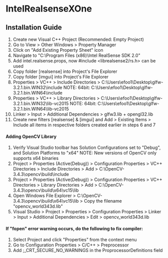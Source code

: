 # IntelRealsenseXOne

## Installation Guide
1. Create new Visual C++ Project (Recommended: Empty Project)
2. Go to View > Other Windows > Property Manager
3. Click on "Add Existing Property Sheet" icon
4. Navigate to "C:\Program Files (x86)\Intel RealSense SDK 2.0"
5. Add intel.realsense.props, now #include <librealsense2/rs.h> can be used
6. Copy folder [realsense] into Project's File Explorer
7. Copy folder [imgui] into Project's File Explorer
8. Properties > VC++ > Include Directories > C:\Users\efoo1\Desktop\glfw-3.2.1.bin.WIN32\include
NOTE: 64bit: C:\Users\efoo1\Desktop\glfw-3.2.1.bin.WIN64\include
9. Properties > VC++ > Library Directories > C:\Users\efoo1\Desktop\glfw-3.2.1.bin.WIN32\lib-vc2015
NOTE: 64bit: C:\Users\efoo1\Desktop\glfw-3.2.1.bin.WIN64\lib-vc2015
10. Linker > Input > Additional Dependencies > glfw3.lib + opengl32.lib
11. Create new filters [realsense] & [imgui] and Add > Existing Items > Include all items in respective folders created earlier in steps 6 and 7

#### Adding OpenCV Library
1. Verify Visual Studio toolbar has Solution Configurations set to "Debug", and Solution Platforms to "x64"
NOTE: New versions of OpenCV only supports x64 binaries
2. Project > Properties (Active(Debug)) > Configuration Properties > VC++ Directories > Include Directories > Add > C:\OpenCV-3.4.3\opencv\build\include
3. Project > Properties (Active(Debug)) > Configuration Properties > VC++ Directories > Library Directories > Add > C:\OpenCV-3.4.3\opencv\build\x64\vc15\lib
4. Open Windows File Explorer > C:\OpenCV-3.4.3\opencv\build\x64\vc15\lib > Copy the filename "opencv_world343d.lib"
5. Visual Studio > Project > Properties > Configuration Properties > Linker > Input > Additional Dependencies > Edit > opencv_world343d.lib

#### If "fopen" error warning occurs, do the following to fix compiler:
1. Select Project and click "Properties" from the context menu
2. Go to Configuration Properties > C/C++ > Preprocessor
3. Add ;_CRT_SECURE_NO_WARNINGS in the ProprocessorDefinitions field
